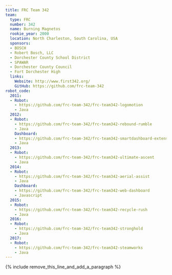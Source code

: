 ```yaml
---
title: FRC Team 342
team:
  type: FRC
  number: 342
  name: Burning Magnetos
  rookie_year: 2000
  location: North Charleston, South Carolina, USA
  sponsors:
  - BOSCH
  - Robert Bosch, LLC
  - Dorchester County School District
  - SPAWAR
  - Dorchester County Council
  - Fort Dorchester High
  links:
    Website: http://www.first342.org/
    GitHub: https://github.com/frc-team-342
robot_code:
  2011:
  - Robot:
    - https://github.com/frc-team-342/frc-team342-logomotion
    - Java
  2012:
  - Robot:
    - https://github.com/frc-team-342/frc-team342-rebound-rumble
    - Java
    Dashboard:
    - https://github.com/frc-team-342/frc-team342-smartdashboard-extensions
    - Java
  2013:
  - Robot:
    - https://github.com/frc-team-342/frc-team342-ultimate-ascent
    - Java
  2014:
  - Robot:
    - https://github.com/frc-team-342/frc-team342-aerial-assist
    - Java
    Dashboard:
    - https://github.com/frc-team-342/frc-team342-web-dashboard
    - Javascript
  2015:
  - Robot:
    - https://github.com/frc-team-342/frc-team342-recycle-rush
    - Java
  2016:
  - Robot:
    - https://github.com/frc-team-342/frc-team342-stronghold
    - Java
  2017:
  - Robot:
    - https://github.com/frc-team-342/frc-team342-steamworks
    - Java
---
```


{% include remove_this_line_and_add_a_paragraph %}